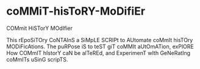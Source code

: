 # coMMiT-hisToRY-MoDifiEr
COMmit HiSTorY MOdIfier

This rEpoSiTOry CoNTAInS a SiMpLE SCRIPt to AUtomate coMmIt hisTOry MODiFicAtions. The puRPose iS to teST giT coMMIt aUtOmATion, exPlORE How COMmIT hIstorY caN be alTeREd, and ExperimenT wIth GeNeRatIng coMmITs uSinG scripTS.
